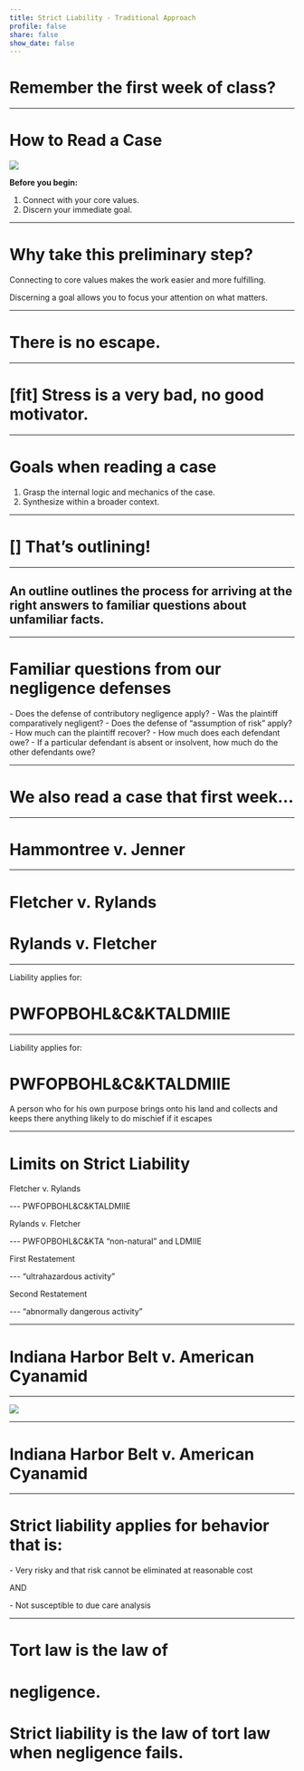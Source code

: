 ```yaml
---
title: Strict Liability - Traditional Approach
profile: false
share: false
show_date: false
---
```



# Remember the first week of class?

---

# How to Read a Case


![](images/IMG_9979.jpeg)


**Before you begin:**

1. Connect with your core values.
2. Discern your immediate goal.

---

# Why take this preliminary step?

Connecting to core values makes the work easier and more fulfilling.

Discerning a goal allows you to focus your attention on what matters.

---

# There is no escape.

---

# [fit] Stress is a very bad, no good motivator.

---

# Goals when reading a case

1. Grasp the internal logic and mechanics of the case.
2. Synthesize within a broader context.

---

# [] That’s outlining!

---

## An outline outlines the process for arriving at the right answers to familiar questions about unfamiliar facts.

---

# Familiar questions from our negligence defenses
\- Does the defense of contributory negligence apply?
\- Was the plaintiff comparatively negligent?
\- Does the defense of “assumption of risk” apply?
\- How much can the plaintiff recover?
\- How much does each defendant owe?
\- If a particular defendant is absent or insolvent, how much do the other defendants owe?

---

# We also read a case that first week...

---

# Hammontree v. Jenner

---


# Fletcher v. Rylands
# Rylands v. Fletcher

---

Liability applies for:

# PWFOPBOHL&C&KTALDMIIE

---

Liability applies for:

# PWFOPBOHL&C&KTALDMIIE

A person who for his own purpose brings onto his land and collects and keeps there anything likely to do mischief if it escapes

---


# Limits on Strict Liability

Fletcher v. Rylands

--- PWFOPBOHL&C&KTALDMIIE

Rylands v. Fletcher

--- PWFOPBOHL&C&KTA “non-natural” and LDMIIE

First Restatement

--- “ultrahazardous activity”

Second Restatement

--- “abnormally dangerous activity”

---

# Indiana Harbor Belt v. American Cyanamid

---

![](images/posner.jpg)

---

# Indiana Harbor Belt v. American Cyanamid

---

# Strict liability applies for behavior that is:

\- Very risky and that risk cannot be eliminated at reasonable cost

AND

\- Not susceptible to due care analysis

---

# Tort law is the law of
# negligence.
# Strict liability is the law of tort law when negligence fails.